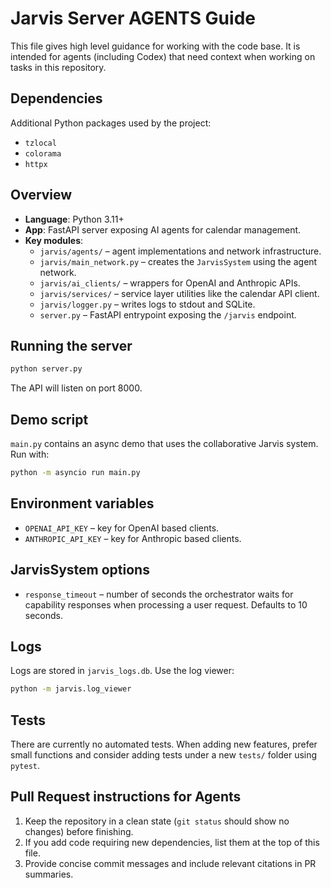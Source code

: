 # Jarvis Server AGENTS Guide

This file gives high level guidance for working with the code base. It is intended for agents (including Codex) that need context when working on tasks in this repository.

## Dependencies
Additional Python packages used by the project:
- `tzlocal`
- `colorama`
- `httpx`

## Overview
- **Language**: Python 3.11+
- **App**: FastAPI server exposing AI agents for calendar management.
- **Key modules**:
  - `jarvis/agents/` – agent implementations and network infrastructure.
  - `jarvis/main_network.py` – creates the `JarvisSystem` using the agent network.
  - `jarvis/ai_clients/` – wrappers for OpenAI and Anthropic APIs.
  - `jarvis/services/` – service layer utilities like the calendar API client.
  - `jarvis/logger.py` – writes logs to stdout and SQLite.
  - `server.py` – FastAPI entrypoint exposing the `/jarvis` endpoint.

## Running the server
```bash
python server.py
```
The API will listen on port 8000.

## Demo script
`main.py` contains an async demo that uses the collaborative Jarvis system. Run with:
```bash
python -m asyncio run main.py
```

## Environment variables
- `OPENAI_API_KEY` – key for OpenAI based clients.
- `ANTHROPIC_API_KEY` – key for Anthropic based clients.

## JarvisSystem options
- `response_timeout` – number of seconds the orchestrator waits for
  capability responses when processing a user request. Defaults to 10 seconds.

## Logs
Logs are stored in `jarvis_logs.db`. Use the log viewer:
```bash
python -m jarvis.log_viewer
```

## Tests
There are currently no automated tests. When adding new features, prefer small functions and consider adding tests under a new `tests/` folder using `pytest`.

## Pull Request instructions for Agents
1. Keep the repository in a clean state (`git status` should show no changes) before finishing.
2. If you add code requiring new dependencies, list them at the top of this file.
3. Provide concise commit messages and include relevant citations in PR summaries.
